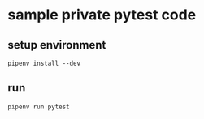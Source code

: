 # sample private pytest code

## setup environment

```shell
pipenv install --dev
```

## run

```shell
pipenv run pytest
```
